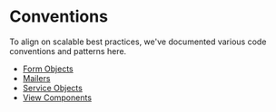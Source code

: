 # Conventions

To align on scalable best practices, we've documented various code conventions and patterns here.

- [Form Objects](/docs/conventions/form_objects.md)
- [Mailers](/docs/conventions/mailers.md)
- [Service Objects](/docs/conventions/service_objects.md)
- [View Components](/docs/conventions/view_components.md)
